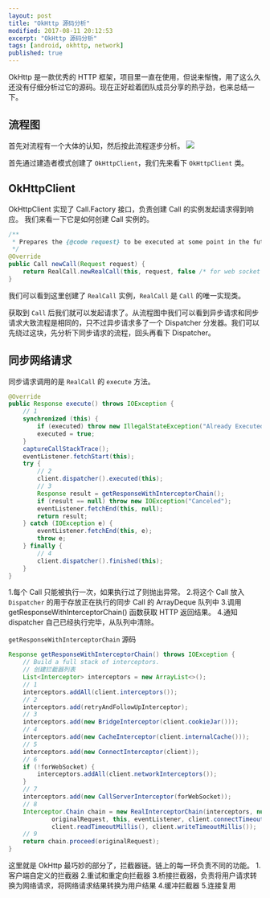 ```yaml
---
layout: post
title: "OkHttp 源码分析"
modified: 2017-08-11 20:12:53
excerpt: "OkHttp 源码分析"
tags: [android, okhttp, network]
published: true
---
```

OkHttp 是一款优秀的 HTTP 框架，项目里一直在使用，但说来惭愧，用了这么久还没有仔细分析过它的源码。现在正好趁着团队成员分享的热乎劲，也来总结一下。

## 流程图
首先对流程有一个大体的认知，然后按此流程逐步分析。
![](http://ou3r6v4o4.bkt.clouddn.com/okhttp_flowchart.png)

首先通过建造者模式创建了 `OkHttpClient`，我们先来看下 `OkHttpClient` 类。

## OkHttpClient
OkHttpClient 实现了 Call.Factory 接口，负责创建 Call 的实例发起请求得到响应。
我们来看一下它是如何创建 Call 实例的。

```java
/**
 * Prepares the {@code request} to be executed at some point in the future.
 */
@Override
public Call newCall(Request request) {
    return RealCall.newRealCall(this, request, false /* for web socket */);
}
```

我们可以看到这里创建了 `RealCall` 实例，`RealCall` 是 `Call` 的唯一实现类。

获取到 `Call` 后我们就可以发起请求了。从流程图中我们可以看到异步请求和同步请求大致流程是相同的，只不过异步请求多了一个 Dispatcher 分发器。我们可以先绕过这块，先分析下同步请求的流程，回头再看下 Dispatcher。

## 同步网络请求
同步请求调用的是 `RealCall` 的 `execute` 方法。

```java
@Override
public Response execute() throws IOException {
    // 1
    synchronized (this) {
        if (executed) throw new IllegalStateException("Already Executed");
        executed = true;
    }
    captureCallStackTrace();
    eventListener.fetchStart(this);
    try {
        // 2
        client.dispatcher().executed(this);
        // 3
        Response result = getResponseWithInterceptorChain();
        if (result == null) throw new IOException("Canceled");
        eventListener.fetchEnd(this, null);
        return result;
    } catch (IOException e) {
        eventListener.fetchEnd(this, e);
        throw e;
    } finally {
        // 4
        client.dispatcher().finished(this);
    }
}
```
1.每个 Call 只能被执行一次，如果执行过了则抛出异常。
2.将这个 Call 放入 `Dispatcher` 的用于存放正在执行的同步 Call 的 ArrayDeque 队列中
3.调用 getResponseWithInterceptorChain() 函数获取 HTTP 返回结果。
4.通知 dispatcher 自己已经执行完毕，从队列中清除。

`getResponseWithInterceptorChain` 源码

```java
Response getResponseWithInterceptorChain() throws IOException {
    // Build a full stack of interceptors.
    // 创建拦截器列表
    List<Interceptor> interceptors = new ArrayList<>();
    // 1
    interceptors.addAll(client.interceptors());
    // 2
    interceptors.add(retryAndFollowUpInterceptor);
    // 3
    interceptors.add(new BridgeInterceptor(client.cookieJar()));
    // 4
    interceptors.add(new CacheInterceptor(client.internalCache()));
    // 5
    interceptors.add(new ConnectInterceptor(client));
    // 6
    if (!forWebSocket) {
        interceptors.addAll(client.networkInterceptors());
    }
    // 7
    interceptors.add(new CallServerInterceptor(forWebSocket));
    // 8
    Interceptor.Chain chain = new RealInterceptorChain(interceptors, null, null, null, 0,
            originalRequest, this, eventListener, client.connectTimeoutMillis(),
            client.readTimeoutMillis(), client.writeTimeoutMillis());
    // 9
    return chain.proceed(originalRequest);
}
```

这里就是 OkHttp 最巧妙的部分了，拦截器链。链上的每一环负责不同的功能。
1.客户端自定义的拦截器
2.重试和重定向拦截器
3.桥接拦截器，负责将用户请求转换为网络请求，将网络请求结果转换为用户结果
4.缓冲拦截器
5.连接复用


